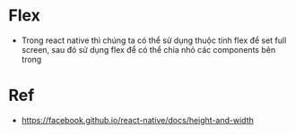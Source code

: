 # Flex
* Trong react native thì chúng ta có thể  sử dụng thuộc tính flex để set full screen, sau đó sử dụng flex để có thể  chia nhỏ các components bên trong

# Ref
* https://facebook.github.io/react-native/docs/height-and-width